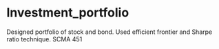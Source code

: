 # Investment_portfolio
Designed portfolio of stock and bond. Used efficient frontier and Sharpe ratio technique. SCMA 451
